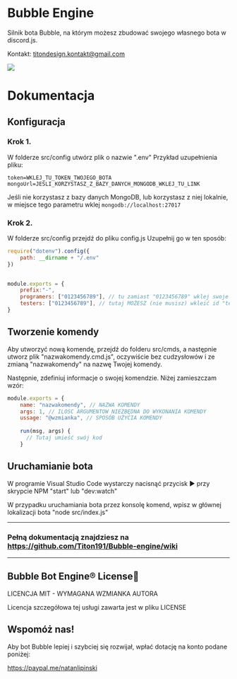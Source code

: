 # Bubble Engine

Silnik bota Bubble, na którym możesz zbudować swojego własnego bota
w discord.js.

Kontakt: titondesign.kontakt@gmail.com

[![](https://bubble.tk/bubble.png)](https://bubble.tk)

# Dokumentacja

## Konfiguracja

### Krok 1.
W folderze src/config utwórz plik o nazwie ".env"
Przykład uzupełnienia pliku:

```env
token=WKLEJ_TU_TOKEN_TWOJEGO_BOTA
mongoUrl=JEŚLI_KORZYSTASZ_Z_BAZY_DANYCH_MONGODB_WKLEJ_TU_LINK
```

Jeśli nie korzystasz z bazy danych MongoDB, lub korzystasz z niej lokalnie,
w miejsce tego parametru wklej `mongodb://localhost:27017`

### Krok 2.
W folderze src/config przejdź do pliku config.js
Uzupełnij go w ten sposób:

```js
require("dotenv").config({
    path: __dirname + "/.env"
})
    

module.exports = {
    prefix:"-",
    programers: ["0123456789"], // tu zamiast "0123456789" wklej swoje ID i/lub ID innych osób które mają mieć pełną kontrolę nad botem!
    testers: ["0123456789"], // tutaj MOŻESZ (nie musisz) wkleić id "testerów" Twojego bota. Ich uprawnienia będa ograniczone
}

```

## Tworzenie komendy

Aby utworzyć nową komendę, przejdź do folderu src/cmds, a następnie utworz
plik "nazwakomendy.cmd.js", oczywiście bez cudzysłowów i ze zmianą "nazwakomendy"
na nazwę Twojej komendy.

Następnie, zdefiniuj informacje o swojej komendzie. Niżej zamieszczam wzór:

```js
module.exports = {
    name: "nazwakomendy", // NAZWA KOMENDY
    args: 1, // ILOSC ARGUMENTOW NIEZBĘDNA DO WYKONANIA KOMENDY
    ussage: "@wzmianka", // SPOSÓB UŻYCIA KOMENDY
    
    run(msg, args) {
      // Tutaj umieść swój kod
    }
```

## Uruchamianie bota

W programie Visual Studio Code wystarczy nacisnąć przycisk ▶ przy skrypcie NPM "start"
lub "dev:watch"

W przypadku uruchamiania bota przez konsolę komend, wpisz w głównej lokalizacji bota
"node src/index.js"

------------------------------------------------------------------------------------
### Pełną dokumentacją znajdziesz na https://github.com/Titon191/Bubble-engine/wiki
------------------------------------------------------------------------------------

Bubble Bot Engine® License🔰
--------------------------------------------------------------------------------------
LICENCJA MIT - WYMAGANA WZMIANKA AUTORA

Licencja szczegółowa tej usługi zawarta jest w pliku LICENSE


Wspomóż nas!
-------------------------------------------------------------------------------------
Aby bot Bubble lepiej i szybciej się rozwijał, wpłać dotację na konto podane
poniżej:

https://paypal.me/natanlipinski
